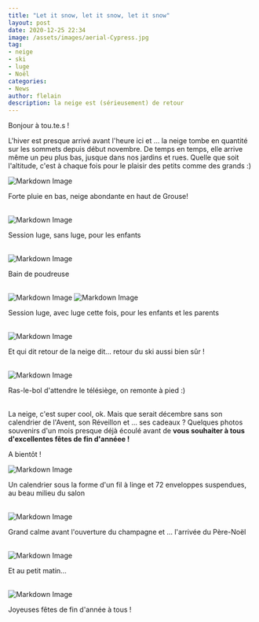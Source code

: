 ```yaml
---
title: "Let it snow, let it snow, let it snow"
layout: post
date: 2020-12-25 22:34
image: /assets/images/aerial-Cypress.jpg
tag:
- neige
- ski
- luge
- Noël
categories:
- News
author: flelain
description: la neige est (sérieusement) de retour
---
```


Bonjour à tou.te.s !

L'hiver est presque arrivé avant l'heure ici et ... la neige tombe en quantité sur les sommets depuis début novembre. De temps en temps, elle arrive même un peu plus bas, jusque dans nos jardins et rues. Quelle que soit l'altitude, c'est à chaque fois pour le plaisir des petits comme des grands :)
<br>

![Markdown Image](/assets/images/Grouse-snow-getaway-1.jpg)
<figcaption class="caption">Forte pluie en bas, neige abondante en haut de Grouse!</figcaption>
<br>

![Markdown Image](/assets/images/Grouse-snow-getaway-2.jpg)
<figcaption class="caption">Session luge, sans luge, pour les enfants</figcaption>
<br>

![Markdown Image](/assets/images/Grouse-snow-getaway-3.jpg)
<figcaption class="caption">Bain de poudreuse</figcaption>
<br>

![Markdown Image](/assets/images/Grouse-snow-getaway-4.jpg)
![Markdown Image](/assets/images/Grouse-snow-getaway-5.jpg)
<figcaption class="caption">Session luge, avec luge cette fois, pour les enfants et les parents</figcaption>
<br>

![Markdown Image](/assets/images/Cypress-ski-Dec-24-4-of-us.jpg)
<figcaption class="caption">Et qui dit retour de la neige dit... retour du ski aussi bien sûr !</figcaption>
<br>

![Markdown Image](/assets/images/Cypress-ski-Charlotte-goes-uphill.jpg)
<figcaption class="caption">Ras-le-bol d'attendre le télésiège, on remonte à pied :)</figcaption>
<br>

La neige, c'est super cool, ok. Mais que serait décembre sans son calendrier de l'Avent, son Réveillon et ... ses cadeaux ? Quelques photos souvenirs d'un mois presque déjà écoulé avant de **vous souhaiter à tous d'excellentes fêtes de fin d'annéee !**

A bientôt !
<br>

![Markdown Image](/assets/images/Advent-calendar.jpg)
<figcaption class="caption">Un calendrier sous la forme d'un fil à linge et 72 enveloppes suspendues, au beau milieu du salon</figcaption>
<br>

![Markdown Image](/assets/images/patience-before-Santas-visit.jpg)
<figcaption class="caption">Grand calme avant l'ouverture du champagne et ... l'arrivée du Père-Noël</figcaption>
<br>

![Markdown Image](/assets/images/Santa-passed-by.jpg)
<figcaption class="caption">Et au petit matin...</figcaption>
<br>

![Markdown Image](/assets/images/merry-Christmas.jpg)
<figcaption class="caption">Joyeuses fêtes de fin d'année à tous !</figcaption>
<br>
